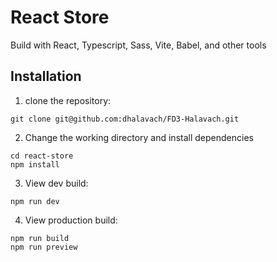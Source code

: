 # React Store

Build with React, Typescript, Sass, Vite, Babel, and other tools

## Installation

1. clone the repository:

```
git clone git@github.com:dhalavach/FD3-Halavach.git
```

2. Change the working directory and install dependencies

```
cd react-store
npm install
```

3. View dev build:

```
npm run dev
```

4. View production build:

```
npm run build
npm run preview
```
